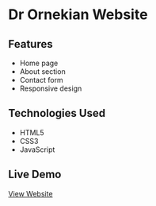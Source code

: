 # Dr Ornekian Website


## Features
- Home page
- About section
- Contact form
- Responsive design

## Technologies Used
- HTML5
- CSS3
- JavaScript

## Live Demo
[View Website](https://sornekian.github.io/vornekian)

